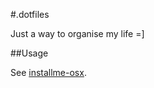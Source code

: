 #.dotfiles

Just a way to organise my life =]

##Usage

See [installme-osx](http://github.com/luasmezencio/installme-osx).